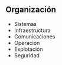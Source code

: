 ##  Organización

 - Sistemas
  - Infraestructura
  - Comunicaciones
  - Operación
  - Explotación
  - Seguridad